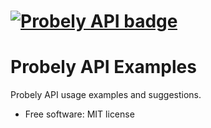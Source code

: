 [![Probely API badge](https://betteruptime.com/status-badges/v1/monitor/47nj.svg)](https://betteruptime.com/?utm_source=status_badge)
=====================
Probely API Examples
=====================

Probely API usage examples and suggestions.


* Free software: MIT license
